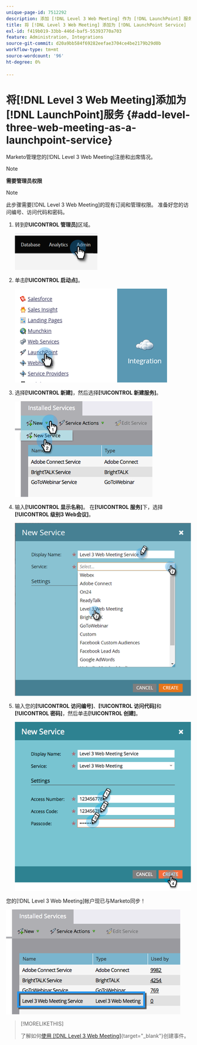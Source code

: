 ```yaml
---
unique-page-id: 7512292
description: 添加 [!DNL Level 3 Web Meeting] 作为 [!DNL LaunchPoint] 服务 — Marketo文档 — 产品文档
title: 将 [!DNL Level 3 Web Meeting] 添加为 [!DNL LaunchPoint Service]
exl-id: f419b019-33bb-446d-baf5-55393770a703
feature: Administration, Integrations
source-git-commit: d20a9bb584f69282eefae3704ce4be2179b29d0b
workflow-type: tm+mt
source-wordcount: '96'
ht-degree: 0%

---
```


# 将[!DNL Level 3 Web Meeting]添加为[!DNL LaunchPoint]服务 {#add-level-three-web-meeting-as-a-launchpoint-service}

Marketo管理您的[!DNL Level 3 Web Meeting]注册和出席情况。

>[!NOTE]
>
>**需要管理员权限**

>[!NOTE]
>
>此步骤需要[!DNL Level 3 Web Meeting]的现有订阅和管理权限。 准备好您的访问编号、访问代码和密码。

1. 转到&#x200B;**[!UICONTROL 管理员]**&#x200B;区域。

   ![](assets/add-level-three-web-meeting-as-a-launchpoint-service-1.png)

1. 单击&#x200B;**[!UICONTROL 启动点]**。

   ![](assets/add-level-three-web-meeting-as-a-launchpoint-service-2.png)

1. 选择&#x200B;**[!UICONTROL 新建]**，然后选择&#x200B;**[!UICONTROL 新建服务]**。

   ![](assets/add-level-three-web-meeting-as-a-launchpoint-service-3.png)

1. 输入&#x200B;**[!UICONTROL 显示名称]**。 在&#x200B;**[!UICONTROL 服务]**&#x200B;下，选择&#x200B;**[!UICONTROL 级别3 Web会议]**。

   ![](assets/add-level-three-web-meeting-as-a-launchpoint-service-4.png)

1. 输入您的&#x200B;**[!UICONTROL 访问编号]**、**[!UICONTROL 访问代码]**&#x200B;和&#x200B;**[!UICONTROL 密码]**，然后单击&#x200B;**[!UICONTROL 创建]**。

   ![](assets/add-level-three-web-meeting-as-a-launchpoint-service-5.png)

您的[!DNL Level 3 Web Meeting]帐户现已与Marketo同步！

![](assets/add-level-three-web-meeting-as-a-launchpoint-service-6.png)

>[!MORELIKETHIS]
>
>了解如何[使用 [!DNL Level 3 Web Meeting]](/help/marketo/product-docs/demand-generation/events/create-an-event/create-an-event-with-level-3-web-meeting.md){target="_blank"}创建事件。
